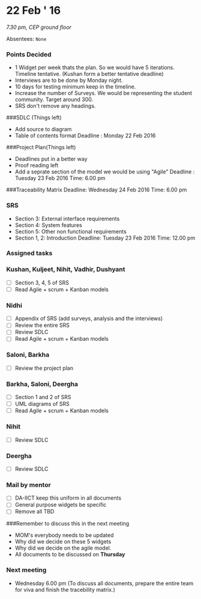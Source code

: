 22 Feb ' 16
============
*7.30 pm, CEP ground floor*

Absentees: `None`

### Points Decided
* 1 Widget per week thats the plan. So we would have 5 iterations. Timeline tentative. (Kushan form a better tentative deadline)
* Interviews are to be done by Monday night.
* 10 days for testing minimum keep in the timeline.
* Increase the number of Surveys. We would be representing the student community. Target around 300.
* SRS don't remove any headings.

###SDLC (Things left)
* Add source to diagram
* Table of contents format
Deadline : Monday 22 Feb 2016

###Project Plan(Things left)
* Deadlines put in a better way
* Proof reading left
* Add a seprate section of the model we would be using "Agile"
Deadline : Tuesday 23 Feb 2016
Time: 6.00 pm

###Traceability Matrix
Deadline: Wednesday 24 Feb 2016
Time: 6.00 pm

### SRS
* Section 3: External interface requirements
* Section 4: System features
* Section 5: Other non functional requirements
* Section 1, 2: Introduction
Deadline: Tuesday 23 Feb 2016
Time: 12.00 pm

### Assigned tasks

### Kushan, Kuljeet, Nihit, Vadhir, Dushyant
- [ ] Section 3, 4, 5 of SRS
- [ ] Read Agile + scrum + Kanban models

### Nidhi
- [ ] Appendix of SRS (add surveys, analysis and the interviews)
- [ ] Review the entire SRS
- [ ] Review SDLC
- [ ] Read Agile + scrum + Kanban models

### Saloni, Barkha
- [ ] Review the project plan

### Barkha, Saloni, Deergha
- [ ] Section 1 and 2 of SRS
- [ ] UML diagrams of SRS
- [ ] Read Agile + scrum + Kanban models

### Nihit
- [ ] Review SDLC

### Deergha
- [ ] Review SDLC

### Mail by mentor
- [ ] DA-IICT keep this uniform in all documents
- [ ] General purpose widgets be specific
- [ ] Remove all TBD

###Remember to discuss this in the next meeting
* MOM's everybody needs to be updated
* Why did we decide on these 5 widgets
* Why did we decide on the agile model.
* All documents to be discussed on **Thursday**

### Next meeting
* Wednesday 6.00 pm (To discuss all documents, prepare the entire team for viva and finish the  tracebility matrix.)

